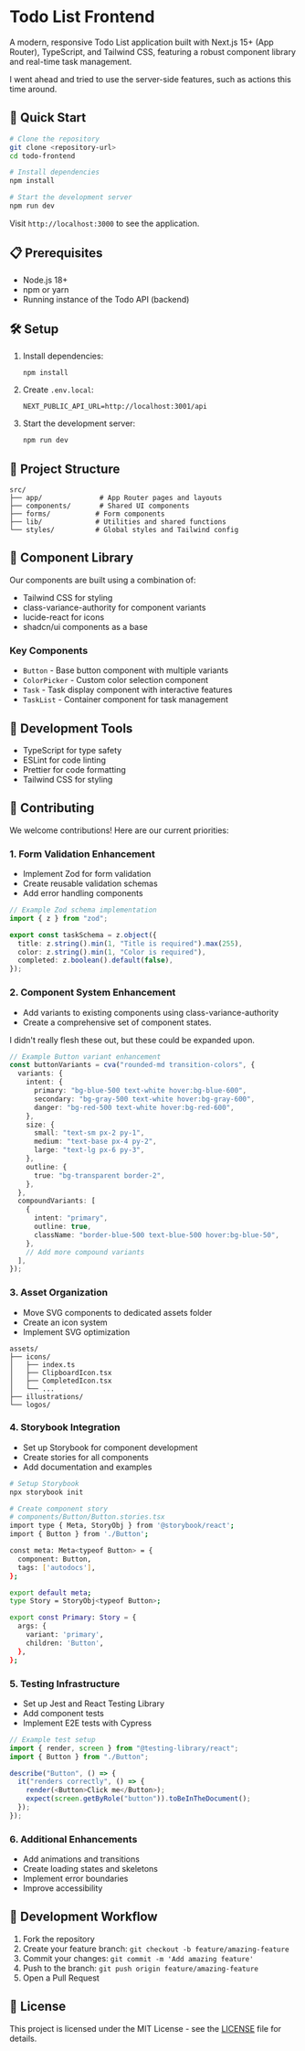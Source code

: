 # Todo List Frontend

A modern, responsive Todo List application built with Next.js 15+ (App Router), TypeScript, and Tailwind CSS, featuring a robust component library and real-time task management.

I went ahead and tried to use the server-side features, such as actions this time around.

## 🚀 Quick Start

```bash
# Clone the repository
git clone <repository-url>
cd todo-frontend

# Install dependencies
npm install

# Start the development server
npm run dev
```

Visit `http://localhost:3000` to see the application.

## 📋 Prerequisites

- Node.js 18+
- npm or yarn
- Running instance of the Todo API (backend)

## 🛠️ Setup

1. Install dependencies:

   ```bash
   npm install
   ```

2. Create `.env.local`:

   ```env
   NEXT_PUBLIC_API_URL=http://localhost:3001/api
   ```

3. Start the development server:
   ```bash
   npm run dev
   ```

## 🧱 Project Structure

```
src/
├── app/              # App Router pages and layouts
├── components/       # Shared UI components
├── forms/           # Form components
├── lib/             # Utilities and shared functions
└── styles/          # Global styles and Tailwind config
```

## 🎨 Component Library

Our components are built using a combination of:

- Tailwind CSS for styling
- class-variance-authority for component variants
- lucide-react for icons
- shadcn/ui components as a base

### Key Components

- `Button` - Base button component with multiple variants
- `ColorPicker` - Custom color selection component
- `Task` - Task display component with interactive features
- `TaskList` - Container component for task management

## 🔧 Development Tools

- TypeScript for type safety
- ESLint for code linting
- Prettier for code formatting
- Tailwind CSS for styling

## 🤝 Contributing

We welcome contributions! Here are our current priorities:

### 1. Form Validation Enhancement

- Implement Zod for form validation
- Create reusable validation schemas
- Add error handling components

```typescript
// Example Zod schema implementation
import { z } from "zod";

export const taskSchema = z.object({
  title: z.string().min(1, "Title is required").max(255),
  color: z.string().min(1, "Color is required"),
  completed: z.boolean().default(false),
});
```

### 2. Component System Enhancement

- Add variants to existing components using class-variance-authority
- Create a comprehensive set of component states.

I didn't really flesh these out, but these could be expanded upon.

```typescript
// Example Button variant enhancement
const buttonVariants = cva("rounded-md transition-colors", {
  variants: {
    intent: {
      primary: "bg-blue-500 text-white hover:bg-blue-600",
      secondary: "bg-gray-500 text-white hover:bg-gray-600",
      danger: "bg-red-500 text-white hover:bg-red-600",
    },
    size: {
      small: "text-sm px-2 py-1",
      medium: "text-base px-4 py-2",
      large: "text-lg px-6 py-3",
    },
    outline: {
      true: "bg-transparent border-2",
    },
  },
  compoundVariants: [
    {
      intent: "primary",
      outline: true,
      className: "border-blue-500 text-blue-500 hover:bg-blue-50",
    },
    // Add more compound variants
  ],
});
```

### 3. Asset Organization

- Move SVG components to dedicated assets folder
- Create an icon system
- Implement SVG optimization

```
assets/
├── icons/
│   ├── index.ts
│   ├── ClipboardIcon.tsx
│   ├── CompletedIcon.tsx
│   └── ...
├── illustrations/
└── logos/
```

### 4. Storybook Integration

- Set up Storybook for component development
- Create stories for all components
- Add documentation and examples

```bash
# Setup Storybook
npx storybook init

# Create component story
# components/Button/Button.stories.tsx
import type { Meta, StoryObj } from '@storybook/react';
import { Button } from './Button';

const meta: Meta<typeof Button> = {
  component: Button,
  tags: ['autodocs'],
};

export default meta;
type Story = StoryObj<typeof Button>;

export const Primary: Story = {
  args: {
    variant: 'primary',
    children: 'Button',
  },
};
```

### 5. Testing Infrastructure

- Set up Jest and React Testing Library
- Add component tests
- Implement E2E tests with Cypress

```typescript
// Example test setup
import { render, screen } from "@testing-library/react";
import { Button } from "./Button";

describe("Button", () => {
  it("renders correctly", () => {
    render(<Button>Click me</Button>);
    expect(screen.getByRole("button")).toBeInTheDocument();
  });
});
```

### 6. Additional Enhancements

- Add animations and transitions
- Create loading states and skeletons
- Implement error boundaries
- Improve accessibility

## 🔄 Development Workflow

1. Fork the repository
2. Create your feature branch: `git checkout -b feature/amazing-feature`
3. Commit your changes: `git commit -m 'Add amazing feature'`
4. Push to the branch: `git push origin feature/amazing-feature`
5. Open a Pull Request

## 📝 License

This project is licensed under the MIT License - see the [LICENSE](LICENSE) file for details.
